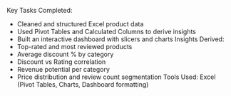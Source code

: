 Key Tasks Completed:
* Cleaned and structured Excel product data
* Used Pivot Tables and Calculated Columns to derive insights
* Built an interactive dashboard with slicers and charts
Insights Derived:
* Top-rated and most reviewed products
* Average discount % by category
* Discount vs Rating correlation
* Revenue potential per category
* Price distribution and review count segmentation
Tools Used:
Excel (Pivot Tables, Charts, Dashboard formatting)

